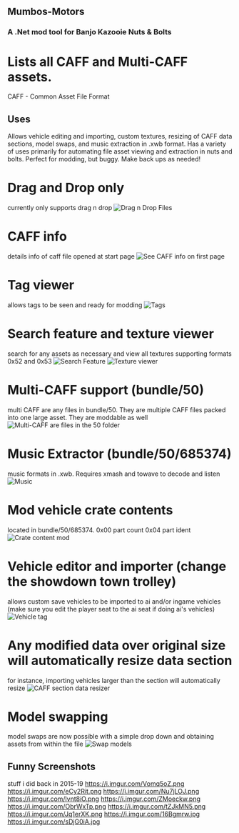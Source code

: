 ## Mumbos-Motors
### A .Net mod tool for Banjo Kazooie Nuts &amp; Bolts

# Lists all CAFF and Multi-CAFF assets.
CAFF - Common Asset File Format

## Uses
Allows vehicle editing and importing, custom textures, resizing of CAFF data sections, model swaps, and music extraction in .xwb format. 
Has a variety of uses primarily for automating file asset viewing and extraction in nuts and bolts.
Perfect for modding, but buggy. Make back ups as needed!

# Drag and Drop only
currently only supports drag n drop
![Drag n Drop Files](https://i.imgur.com/lgXYStk.png)

# CAFF info
details info of caff file opened at start page
![See CAFF info on first page](https://i.imgur.com/JdfGyi0.png)

# Tag viewer
allows tags to be seen and ready for modding
![Tags](https://i.imgur.com/vyCcSM0.png)

# Search feature and texture viewer
search for any assets as necessary and view all textures supporting formats 0x52 and 0x53
![Search Feature](https://i.imgur.com/OlLIDPF.png)
![Texture viewer](https://i.imgur.com/GLHcPr9.png)

# Multi-CAFF support (bundle/50)
multi CAFF are any files in bundle/50. They are multiple CAFF files packed into one large asset. They are moddable as well
![Multi-CAFF are files in the 50 folder](https://i.imgur.com/LKupqt2.png)

# Music Extractor (bundle/50/685374)
music formats in .xwb. Requires xmash and towave to decode and listen
![Music](https://i.imgur.com/lhCANG1.png)

# Mod vehicle crate contents
located in bundle/50/685374. 0x00 part count 0x04 part ident
![Crate content mod](https://i.imgur.com/p5QLQvH.png)

# Vehicle editor and importer (change the showdown town trolley)
allows custom save vehicles to be imported to ai and/or ingame vehicles (make sure you edit the player seat to the ai seat if doing ai's vehicles)
![Vehicle tag](https://i.imgur.com/HRWMF1I.png)

# Any modified data over original size will automatically resize data section
for instance, importing vehicles larger than the section will automatically resize
![CAFF section data resizer](https://i.imgur.com/s55wJ5x.png)

# Model swapping
model swaps are now possible with a simple drop down and obtaining assets from within the file
![Swap models](https://i.imgur.com/slYY1mv.png)

## Funny Screenshots
stuff i did back in 2015-19
https://i.imgur.com/Vomq5oZ.png
https://i.imgur.com/eCy2Rit.png
https://i.imgur.com/Nu7jLOJ.png
https://i.imgur.com/lvnt8iO.png
https://i.imgur.com/ZMoeckw.png
https://i.imgur.com/ObrWxTp.png
https://i.imgur.com/tZJkMN5.png
https://i.imgur.com/Jq1erXK.png
https://i.imgur.com/16Bgmrw.jpg
https://i.imgur.com/sDjG0iA.jpg
